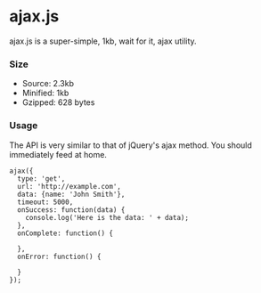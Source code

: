 ajax.js
=======

ajax.js is a super-simple, 1kb, wait for it, ajax utility.

### Size

* Source: 2.3kb
* Minified: 1kb
* Gzipped: 628 bytes


### Usage

The API is very similar to that of jQuery's ajax method. You should
immediately feed at home.

    ajax({
      type: 'get',
      url: 'http://example.com',
      data: {name: 'John Smith'},
      timeout: 5000,
      onSuccess: function(data) {
        console.log('Here is the data: ' + data);
      },
      onComplete: function() {

      },
      onError: function() {

      }
    });

